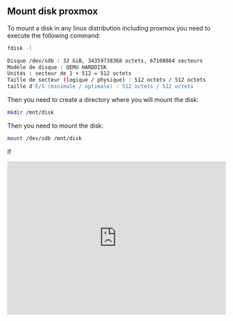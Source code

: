 ## Mount disk proxmox

To mount a disk in any linux distribution including proxmox you need to execute the following command:
``` bash
fdisk -l

Disque /dev/sdb : 32 GiB, 34359738368 octets, 67108864 secteurs
Modèle de disque : QEMU HARDDISK   
Unités : secteur de 1 × 512 = 512 octets
Taille de secteur (logique / physique) : 512 octets / 512 octets
taille d'E/S (minimale / optimale) : 512 octets / 512 octets
```
Then you need to create a directory where you will mount the disk:
``` bash
mkdir /mnt/disk
```
Then you need to mount the disk:
``` bash
mount /dev/sdb /mnt/disk
```
If



<div style="width: 100%;"><div style="position: relative; padding-bottom: 70.31%; padding-top: 0; height: 0;"><iframe title="Serveurs" frameborder="0" width="1199" height="843" style="position: absolute; top: 0; left: 0; width: 100%; height: 100%;" src="https://view.genial.ly/63b2b37ad309ae0012bf1832" type="text/html" allowscriptaccess="always" allowfullscreen="true" scrolling="yes" allownetworking="all"></iframe> </div> </div>
